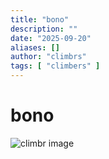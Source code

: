 ```yaml
---
title: "bono"
description: ""
date: "2025-09-20"
aliases: []
author: "climbrs"
tags: [ "climbers" ]
---
```



# bono

<img src="/climbrs/images/peak-climbr.jpg" 
  class="fit-picture"  alt="climbr image" />
